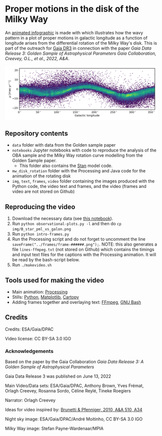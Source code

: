 # Proper motions in the disk of the Milky Way

An [animated infographic](https://youtu.be/5b-eDLVHwrg) is made with which illustrates how the wavy pattern in a plot of proper motions in galactic longitude as a function of longitude arises from the differential rotation of the Milky Way's disk. This is part of the outreach for [Gaia DR3](https://www.cosmos.esa.int/web/gaia/data-release-3) in connection with the paper _Gaia Data Release 3: Golden Sample of Astrophysical Parameters Gaia Collaboration, Creevey, O.L., et al., 2022, A&A_.

<img src=./frames/B_star_pml_vs_galon.png></img>

## Repository contents

* `data` folder with data from the Golden sample paper
* `notebooks` Jupyter notebooks with code to reproduce the analysis of the OBA sample and the Milky Way rotation curve modelling from the Golden Sample paper.
  - This folder also contains the [Stan](https://mc-stan.org/) model code.
* `mw_disk_rotation` folder with the Processing and Java code for the animation of the rotating disk
* `img`, `text`, `frames`, `video` folder containing the images produced with the Python code, the video text and frames, and the video (frames and video are not stored on Github)

## Reproducing the video

1. Download the necessary data (see [this notebook](./notebooks/FitMWDiskKinModel.ipynb)).
2. Run `python observational-plots.py -l` and then do `cp img/B_star_pml_vs_galon.png`
3. Run `python intro-frames.py`
4. Run the Processing script and do not forget to uncomment the line `saveFrame("../frames/frame-######.png");`. NOTE: this also generates a file `lines-ffmpeg.txt` (not stored on Github) which contains the timings and input text files for the captions with the Processing animation. It will be read by the bash-script below.
5. Run `./makevideo.sh`

## Tools used for making the video
* Main animation: [Processing](https://processing.org/)
* Stills: [Python](https://python.org), [Matplotlib](https://matplotlib.org), [Cartopy](https://scitools.org.uk/cartopy/docs/latest/)
* Adding frames together and overlaying text: [FFmpeg](https://ffmpeg.org/), [GNU Bash](https://www.gnu.org/software/bash/)

## Credits

Credits: ESA/Gaia/DPAC

Video license: CC BY-SA 3.0 IGO

### Acknowledgements
Based on the paper by the Gaia Collaboration _Gaia Data Release 3: A Golden Sample of Astrophysical Parameters_

Gaia Data Release 3 was published on June 13, 2022

Main Video/Data sets: ESA/Gaia/DPAC, Anthony Brown, Yves Frémat, Orlagh Creevey, Rosanna Sordo, Céline Reylé, Tineke Roegiers

Narrator: Orlagh Creevey

Ideas for video inspired by: [Brunetti & Pfenniger, 2010, A&A 510, A34](https://ui.adsabs.harvard.edu/abs/2010A%26A...510A..34B/abstract)

Night sky image: ESA/Gaia/DPAC/André Moitinho, CC BY-SA 3.0 IGO

Milky Way image: Stefan Payne-Wardenaar/MPIA
